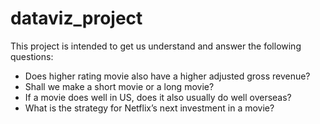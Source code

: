 # dataviz_project

This project is intended to get us understand and answer the following questions:
-	Does higher rating movie also have a higher adjusted gross revenue?
-	Shall we make a short movie or a long movie?
-	If a movie does well in US, does it also usually do well overseas? 
-	What is the strategy for Netflix’s next investment in a movie?
